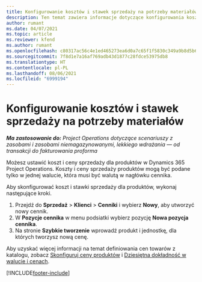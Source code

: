 ```yaml
---
title: Konfigurowanie kosztów i stawek sprzedaży na potrzeby materiałów
description: Ten temat zawiera informacje dotyczące konfigurowania kosztów i stawek sprzedaży materiałów używanych w projektach.
author: rumant
ms.date: 04/07/2021
ms.topic: article
ms.reviewer: kfend
ms.author: rumant
ms.openlocfilehash: c80317ac56c4e1ed465273ea6d0a7c65f1f5830c349a9b8d5b6f7f8d92424c7b
ms.sourcegitcommit: 7f8d1e7a16af769adb43d1877c28fdce53975db8
ms.translationtype: HT
ms.contentlocale: pl-PL
ms.lasthandoff: 08/06/2021
ms.locfileid: "6999194"
---
```

# <a name="set-up-cost-and-sales-rates-for-materials"></a>Konfigurowanie kosztów i stawek sprzedaży na potrzeby materiałów

_**Ma zastosowanie do:** Project Operations dotyczące scenariuszy z zasobami i zasobami niemagazynowanymi, lekkiego wdrażania — od transakcji do fakturowania proforma_

Możesz ustawić koszt i ceny sprzedaży dla produktów w Dynamics 365 Project Operations. Koszty i ceny sprzedaży produktów mogą być podane tylko w jednej walucie, która musi być walutą w nagłówku cennika.

Aby skonfigurować koszt i stawki sprzedaży dla produktów, wykonaj następujące kroki. 

1. Przejdź do **Sprzedaż** > **Klienci** > **Cenniki** i wybierz **Nowy**, aby utworzyć nowy cennik. 
2. W **Pozycje cennika** w menu podsiatki wybierz pozycję **Nowa pozycja cennika**. 
3. Na stronie **Szybkie tworzenie** wprowadź produkt i jednostkę, dla których tworzysz nową cenę.

Aby uzyskać więcej informacji na temat definiowania cen towarów z katalogu, zobacz [Skonfiguruj ceny produktów](/dynamics365/sales-enterprise/create-price-lists-price-list-items-define-pricing-products.md) i [Dziesiętna dokładność w walucie i cenach](/dynamics365/sales-enterprise/decimal-precision-currency-pricing.md).

[!INCLUDE[footer-include](../includes/footer-banner.md)]
